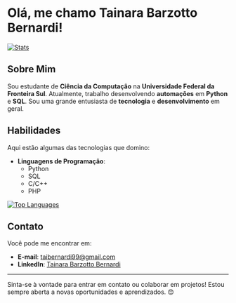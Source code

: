 # Olá, me chamo Tainara Barzotto Bernardi!

[![Stats](https://github-readme-stats.vercel.app/api?username=TaiBarzotto&show_icons=true&theme=vue)](https://github.com/TaiBarzotto)

## Sobre Mim

Sou estudante de **Ciência da Computação** na **Universidade Federal da Fronteira Sul**. Atualmente, trabalho desenvolvendo **automações** em **Python** e **SQL**. Sou uma grande entusiasta de **tecnologia** e **desenvolvimento** em geral.

## Habilidades

Aqui estão algumas das tecnologias que domino:

- **Linguagens de Programação**: 
  - Python
  - SQL
  - C/C++
  - PHP

[![Top Languages](https://github-readme-stats.vercel.app/api/top-langs/?username=TaiBarzotto&layout=compact&theme=vue&hide=shaderlab,hlsl&langs_count=7)](https://github.com/TaiBarzotto?tab=repositories)

## Contato

Você pode me encontrar em:
- **E-mail**: [taibernardi99@gmail.com](mailto:taibernardi99@gmail.com)
- **LinkedIn**: [Tainara Barzotto Bernardi](https://www.linkedin.com/in/tainara-barzotto-bernardi-ab7238235?utm_source=share&utm_campaign=share_via&utm_content=profile&utm_medium=android_app)

---

Sinta-se à vontade para entrar em contato ou colaborar em projetos! Estou sempre aberta a novas oportunidades e aprendizados. 😊
